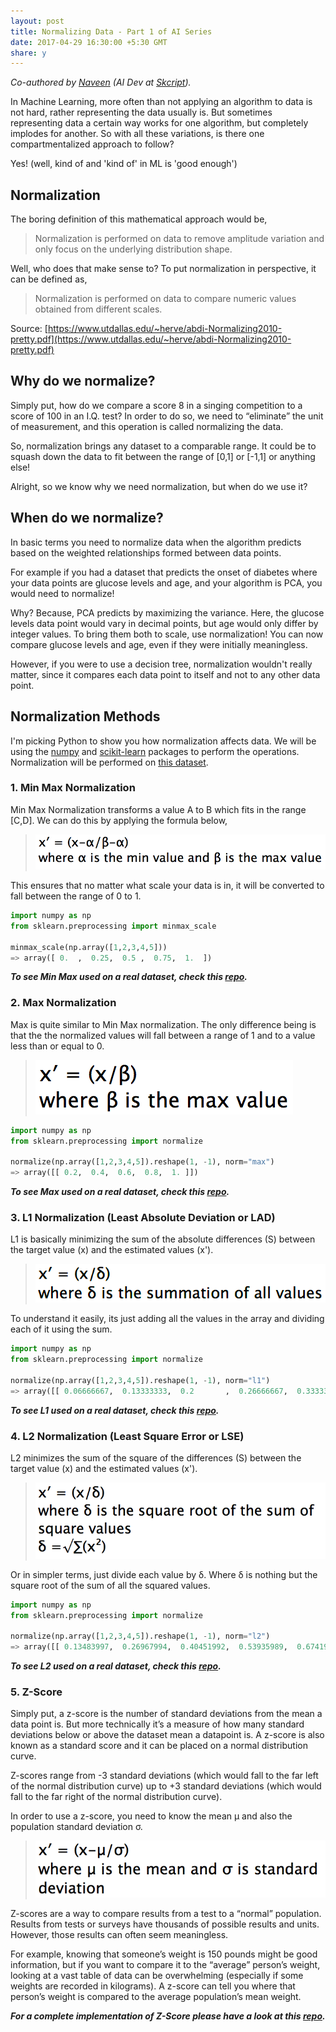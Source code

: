 ```yaml
---
layout: post
title: Normalizing Data - Part 1 of AI Series
date: 2017-04-29 16:30:00 +5:30 GMT
share: y
---
```

_Co-authored by [Naveen](https://twitter.com/nav_devl) (AI Dev at [Skcript](https://skcript.com))._

In Machine Learning, more often than not applying an algorithm to data is not
hard, rather representing the data usually is. But sometimes representing data a
certain way works for one algorithm, but completely implodes for another. So with
all these variations, is there one compartmentalized approach to follow?

Yes! (well, kind of and 'kind of' in ML is 'good enough')

<!--break-->

## Normalization
The boring definition of this mathematical approach would be,

> Normalization is performed on data to remove amplitude variation and only
focus on the underlying distribution shape.

Well, who does that make sense to? To put normalization in perspective, it can be
defined as,

> Normalization is performed on data to compare numeric values obtained from
different scales.

Source: [https://www.utdallas.edu/~herve/abdi-Normalizing2010-pretty.pdf](https://www.utdallas.edu/~herve/abdi-Normalizing2010-pretty.pdf)

## Why do we normalize?

Simply put, how do we compare a score 8 in a singing competition to a score of 100
in an I.Q. test? In order to do so, we need to “eliminate” the unit of measurement,
and this operation is called normalizing the data.

So, normalization brings any dataset to a comparable range. It could be to squash
down the data to fit between the range of [0,1] or [-1,1] or anything else!

Alright, so we know why we need normalization, but when do we use it?

## When do we normalize?

In basic terms you need to normalize data when the algorithm predicts based on the
weighted relationships formed between data points.

For example if you had a dataset that predicts the onset of diabetes where your
data points are glucose levels and age, and your algorithm is PCA, you would need
to normalize!

Why? Because, PCA predicts by maximizing the variance. Here, the glucose levels
data point would vary in decimal points, but age would only differ by integer
values. To bring them both to scale, use normalization! You can now compare
glucose levels and age, even if they were initially meaningless.

However, if you were to use a decision tree, normalization wouldn't really matter,
since it compares each data point to itself and not to any other data point.

## Normalization Methods

I'm picking Python to show you how normalization affects data. We will be using
the [numpy](http://www.numpy.org) and [scikit-learn](http://scikit-learn.org)
packages to perform the operations. Normalization will be performed on [this
dataset](https://github.com/skcript/normalization/blob/master/datasets/dataset.csv).

### 1. Min Max Normalization
Min Max Normalization transforms a value A to B which fits in the range [C,D]. We
can do this by applying the formula below,

> <img src="/public/posts/2017-04-29/min_max.png" class="img" alt="Min Max Formula" />

This ensures that no matter what scale your data is in, it will be converted
to fall between the range of 0 to 1.

```python
import numpy as np
from sklearn.preprocessing import minmax_scale

minmax_scale(np.array([1,2,3,4,5]))
=> array([ 0.  ,  0.25,  0.5 ,  0.75,  1.  ])
```

**_To see Min Max used on a real dataset, check this [repo](https://github.com/skcript/normalization/blob/master/01_minmax_normalization.ipynb)._**

### 2. Max Normalization
Max is quite similar to Min Max normalization. The only difference being is that
the the normalized values will fall between a range of 1 and to a value less than
or equal to 0.

> <img src="/public/posts/2017-04-29/max.png" class="img" alt="Max Formula" />

```python
import numpy as np
from sklearn.preprocessing import normalize

normalize(np.array([1,2,3,4,5]).reshape(1, -1), norm="max")
=> array([[ 0.2,  0.4,  0.6,  0.8,  1. ]])
```

**_To see Max used on a real dataset, check this [repo](https://github.com/skcript/normalization/blob/master/02_max_normalization.ipynb)._**

### 3. L1 Normalization (Least Absolute Deviation or LAD)
L1 is basically minimizing the sum of the absolute differences (S) between the
target value (x) and the estimated values (x').

> <img src="/public/posts/2017-04-29/l1.png" class="img" alt="L1 Formula" />

To understand it easily, its just adding all the values in the array and dividing
each of it using the sum.

```python
import numpy as np
from sklearn.preprocessing import normalize

normalize(np.array([1,2,3,4,5]).reshape(1, -1), norm="l1")
=> array([[ 0.06666667,  0.13333333,  0.2       ,  0.26666667,  0.33333333]])
```

**_To see L1 used on a real dataset, check this [repo](https://github.com/skcript/normalization/blob/master/03_l1_normalization.ipynb)._**

### 4. L2 Normalization (Least Square Error or LSE)
L2 minimizes the sum of the square of the differences (S) between the target
value (x) and the estimated values (x').

> <img src="/public/posts/2017-04-29/l2.png" class="img" alt="L2 Formula" />

Or in simpler terms, just divide each value by δ. Where δ is nothing but the
square root of the sum of all the squared values.

```python
import numpy as np
from sklearn.preprocessing import normalize

normalize(np.array([1,2,3,4,5]).reshape(1, -1), norm="l2")
=> array([[ 0.13483997,  0.26967994,  0.40451992,  0.53935989,  0.67419986]])
```

**_To see L2 used on a real dataset, check this [repo](https://github.com/skcript/normalization/blob/master/04_l2_normalization.ipynb)._**

### 5. Z-Score
Simply put, a z-score is the number of standard deviations from the mean a data
point is. But more technically it’s a measure of how many standard deviations
below or above the dataset mean a datapoint is. A z-score is also known as a
standard score and it can be placed on a normal distribution curve.

Z-scores range from -3 standard deviations (which would fall to the far left of
the normal distribution curve) up to +3 standard deviations (which would fall to
the far right of the normal distribution curve).

In order to use a z-score, you need to know the mean μ and also the population
standard deviation σ.

> <img src="/public/posts/2017-04-29/z_score.png" class="img" alt="Z-Score Formula" />

Z-scores are a way to compare results from a test to a “normal” population.
Results from tests or surveys have thousands of possible results and units.
However, those results can often seem meaningless.

For example, knowing that someone’s weight is 150 pounds might be good information,
but if you want to compare it to the “average” person’s weight, looking at a vast
table of data can be overwhelming (especially if some weights are recorded in
kilograms). A z-score can tell you where that person’s weight is compared to the
average population’s mean weight.

**_For a complete implementation of Z-Score please have a look at this [repo](https://github.com/skcript/normalization/blob/master/05_zscore_normalization.ipynb)._**
